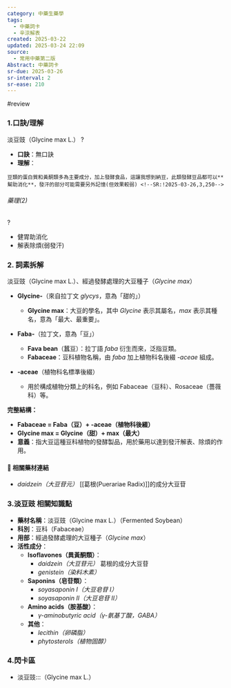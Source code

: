 ```yaml
---
category: 中藥生藥學
tags:
  - 中藥詞卡
  - 辛涼解表
created: 2025-03-22
updated: 2025-03-24 22:09
source:
  - 常用中藥第二版
Abstract: 中藥詞卡
sr-due: 2025-03-26
sr-interval: 2
sr-ease: 210
---
```

#review
### 1.口訣/理解
淡豆豉（Glycine max L.）
?
- **口訣**：無口訣
- **理解**：
> 
	豆類的蛋白質和黃酮類多為主要成分，加上發酵食品，這讓我想到納豆，此類發酵豆品都可以**幫助消化**，發汗的部分可能需要另外記憶(但效果較弱) <!--SR:!2025-03-26,3,250-->

###### 藥理(2)
?
- 健胃助消化
- 解表除煩(弱發汗) <!--SR:!2025-03-26,3,250-->


### 2. 詞素拆解
淡豆豉（Glycine max L.）、經過發酵處理的大豆種子（*Glycine max*）
- **Glycine-**（來自拉丁文 *glycys*，意為「甜的」）
  - **Glycine max**：大豆的學名，其中 *Glycine* 表示其屬名，*max* 表示其種名，意為「最大、最重要」。

- **Faba-**（拉丁文，意為「豆」）
  - **Fava bean**（蠶豆）：拉丁語 *faba* 衍生而來，泛指豆類。
  - **Fabaceae**：豆科植物名稱，由 *faba* 加上植物科名後綴 *-aceae* 組成。

- **-aceae**（植物科名標準後綴）  
  - 用於構成植物分類上的科名，例如 Fabaceae（豆科）、Rosaceae（薔薇科）等。

**完整結構：**

- **Fabaceae = Faba（豆）+ -aceae（植物科後綴）**
- **Glycine max = Glycine（甜）+ max（最大）**
- **意義**：指大豆這種豆科植物的發酵製品，用於藥用以達到發汗解表、除煩的作用。



#### 📌 相關藥材連結

- *daidzein（大豆苷元）* [[葛根(Puerariae Radix)]]的成分大豆苷




### 3.淡豆豉 相關知識點
- **藥材名稱**：淡豆豉（Glycine max L.）（Fermented Soybean）
- **科別**：豆科（Fabaceae）
- **用部**：經過發酵處理的大豆種子（*Glycine max*）
- **活性成分**：
  - **Isoflavones（異黃酮類）**：
    - *daidzein（大豆苷元）* 葛根的成分大豆苷
    - *genistein（染料木素）*
  - **Saponins（皂苷類）**：
    - *soyasaponin I（大豆皂苷 I）*
    - *soyasaponin II（大豆皂苷 II）*
  - **Amino acids（胺基酸）**：
    - *γ-aminobutyric acid（γ-氨基丁酸，GABA）*
  - **其他**：
    - *lecithin（卵磷脂）*
    - *phytosterols（植物固醇）*



### 4.閃卡區


- 淡豆豉:::（Glycine max L.） <!--SR:!2025-03-27,4,270!2025-03-27,4,270-->